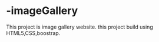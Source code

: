 # -imageGallery
This project is image gallery website. this project build using HTML5,CSS,boostrap.
